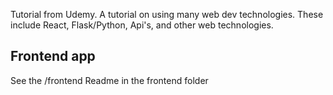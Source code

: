 Tutorial from Udemy. A tutorial on using many web dev technologies. These include React, Flask/Python, Api's, and other web technologies.

## Frontend app
See the /frontend Readme in the frontend folder